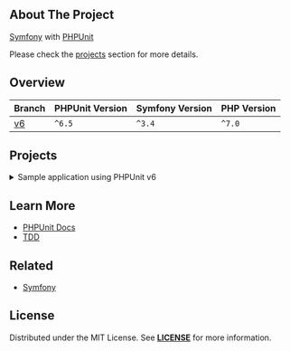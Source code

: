 ## About The Project
[Symfony][symfony_website] with [PHPUnit][phpunit_website]

Please check the [projects](#projects) section for more details.

## Overview
| Branch   | PHPUnit Version | Symfony Version | PHP Version |
|----------|-----------------|-----------------|-------------|
| [v6][v2] | `^6.5`          | `^3.4`          | `^7.0`      |


## Projects
<details><summary>Sample application using PHPUnit v6</summary>  
<p>  

<img
src="x"
alt="x"
width="50%"
/>

**Resources:**
- [PHPUnit (Legacy): Testing with a Bite](https://symfonycasts.com/screencast/phpunit-legacy)
  <br/>


#### Installation
```bash
git clone git@github.com:habibun/symfony-phpunit.git
cd symfony-phpunit
git checkout v2
symfony composer install
symfony php ./bin/console server:run
```

</p>
</details>


## Learn More
- [PHPUnit Docs][phpunit_docs]
- [TDD](https://en.wikipedia.org/wiki/Test-driven_development)


## Related
- [Symfony](https://github.com/habibun/symfony)


## License
Distributed under the MIT License. See **[LICENSE][license]** for more information.



[//]: # (Links)
[license]: https://github.com/habibun/symfony-phpunit/blob/main/LICENSE
[symfony_website]: https://symfony.com/

[phpunit_website]: https://phpunit.de/index.html
[phpunit_docs]: https://phpunit.de/documentation.html

[v2]: https://github.com/habibun/symfony-phpunit/tree/v6
[v2_tt]: https://github.com/habibun/symfony-phpunit/tree/v6 "Sample application using PHPUnit v6"
